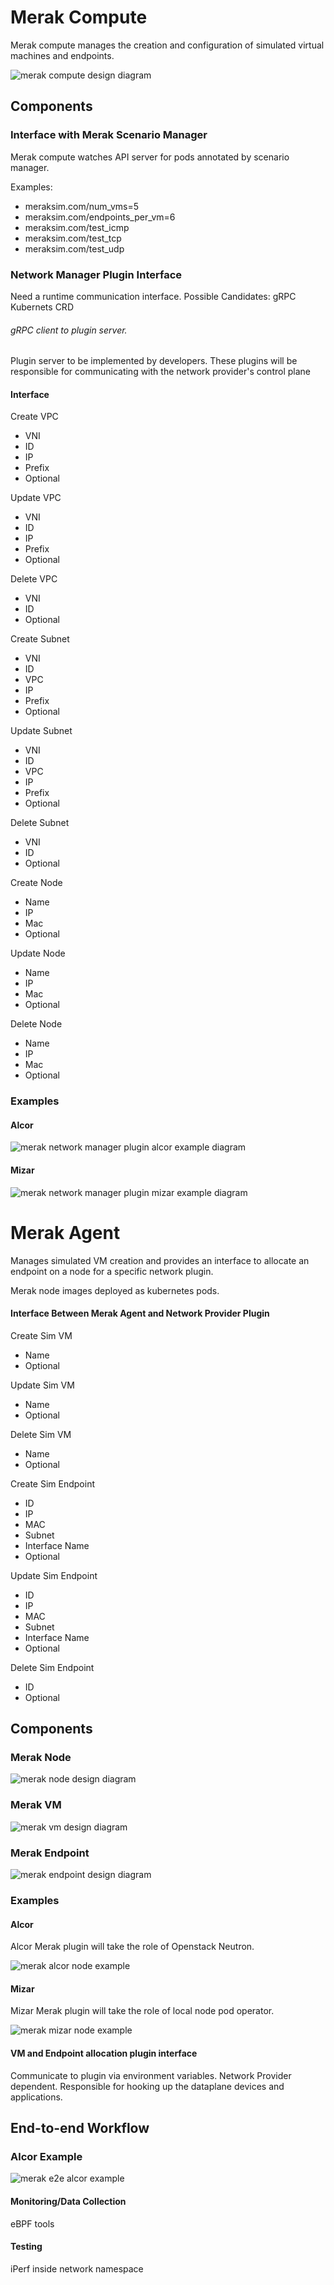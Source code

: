 # Merak Compute

Merak compute manages the creation and configuration of simulated virtual machines and endpoints.

![merak compute design diagram](images/merak_compute_design_diagram.png)

## Components

### Interface with Merak Scenario Manager

Merak compute watches API server for pods annotated by scenario manager.

Examples:
- meraksim.com/num_vms=5
- meraksim.com/endpoints_per_vm=6
- meraksim.com/test_icmp
- meraksim.com/test_tcp
- meraksim.com/test_udp

### Network Manager Plugin Interface

Need a runtime communication interface.
Possible Candidates:
gRPC
Kubernets CRD

###### gRPC client to plugin server.

Plugin server to be implemented by developers.
These plugins will be responsible for communicating with the network provider's control plane

#### Interface

Create VPC

- VNI
- ID
- IP
- Prefix
- Optional

Update VPC

- VNI
- ID
- IP
- Prefix
- Optional

Delete VPC

- VNI
- ID
- Optional

Create Subnet

- VNI
- ID
- VPC
- IP
- Prefix
- Optional

Update Subnet

- VNI
- ID
- VPC
- IP
- Prefix
- Optional

Delete Subnet

- VNI
- ID
- Optional

Create Node
- Name
- IP
- Mac
- Optional

Update Node
- Name
- IP
- Mac
- Optional

Delete Node
- Name
- IP
- Mac
- Optional


### Examples

#### Alcor

![merak network manager plugin alcor example diagram](images/merak_alcor_network_manager_plugin_example.png)

#### Mizar

![merak network manager plugin mizar example diagram](images/merak_mizar_network_manager_plugin_example.png)

# Merak Agent
Manages simulated VM creation and provides an interface to allocate an endpoint on a node for a specific network plugin.

Merak node images deployed as kubernetes pods.

#### Interface Between Merak Agent and Network Provider Plugin

Create Sim VM
- Name
- Optional

Update Sim VM
- Name
- Optional

Delete Sim VM
- Name
- Optional

Create Sim Endpoint
- ID
- IP
- MAC
- Subnet
- Interface Name
- Optional

Update Sim Endpoint
- ID
- IP
- MAC
- Subnet
- Interface Name
- Optional

Delete Sim Endpoint
- ID
- Optional

## Components

### Merak Node

![merak node design diagram](images/merak_node_design_diagram.png)

### Merak VM

![merak vm design diagram](images/merak_vm_design_diagram.png)

### Merak Endpoint

![merak endpoint design diagram](images/merak_endpoint_design_diagram.png)

### Examples

#### Alcor

Alcor Merak plugin will take the role of Openstack Neutron.

![merak alcor node example](images/merak_alcor_node_example.png)

#### Mizar

Mizar Merak plugin will take the role of local node pod operator.

![merak mizar node example](images/merak_mizar_node_example.png)

#### VM and Endpoint allocation plugin interface

Communicate to plugin via environment variables.
Network Provider dependent. Responsible for hooking up the dataplane devices and applications.

## End-to-end Workflow

### Alcor Example

![merak e2e alcor example](images/merak_e2e_alcor_example.png)

#### Monitoring/Data Collection

eBPF tools

#### Testing

iPerf inside network namespace